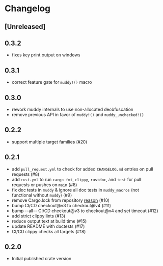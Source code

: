 # Changelog

## [Unreleased]

## 0.3.2
* fixes key print output on windows

## 0.3.1
* correct feature gate for `muddy!()` macro

## 0.3.0
* rework muddy internals to use non-allocated deobfuscation
* remove previous API in favor of `muddy!()` and `muddy_unchecked!()`

## 0.2.2
* support multiple target families (#20)

## 0.2.1
* add `pull_request.yml` to check for added `CHANGELOG.md` entries on pull requests (#8)
* add `rust.yml` to run `cargo fmt`, `clippy`, `rustdoc`, and `test` for pull requests or pushes on `main` (#8)
* fix doc tests in `muddy` & ignore all doc tests in `muddy_macros` (not functional without `muddy`) (#9)
* remove Cargo.lock from repository [reason](https://blog.rust-lang.org/2023/08/29/committing-lockfiles.html) (#10)
* bump CI/CD checkout@v3 to checkout@v4 (#11)
* bump --all-- CI/CD checkout@v3 to checkout@v4 and set timeout (#12)
* add strict clippy lints (#13)
* reduce output text at build time (#15)
* update README with doctests (#17)
* CI/CD clippy checks all targets (#18)

## 0.2.0
* Initial published crate version
